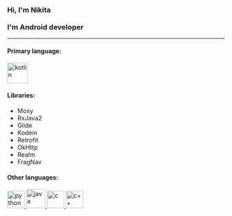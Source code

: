 <h3 align="left">
  <br>Hi, I'm Nikita<br>
  <br> I'm Android developer <br>
  <hr>
</h3> 
<h4 align="left">Primary language:</h4>
<p align="left">
    <a href="https://kotlinlang.org" target="_blank"> <img src="https://github.com/NikitaMirosha/NikitaMirosha/blob/main/icons/kotlin.svg" alt="kotlin" width="48" height="48"/> </a>
 <h4 align="left">Libraries:</h4>
 <ul>
  <li>Moxy</li>
  <li>RxJava2</li>
  <li>Glide</li>
  <li>Kodein</li>
  <li>Retrofit</li>
  <li>OkHttp</li>
  <li>Realm</li>
  <li>FragNav</li>
</ul>
 <h4 align="left">Other languages:</h4>
  <a href="https://docs.python.org/3/" target="_blank"> <img src="https://github.com/NikitaMirosha/NikitaMirosha/blob/main/icons/python.svg" alt="python" width="40" height="40"/> </a>
  <a href="https://docs.oracle.com/en/java/" target="_blank"> <img src="https://github.com/NikitaMirosha/NikitaMirosha/blob/main/icons/java.svg" alt="java" width="44" height="44"/> </a>
  <a href="https://devdocs.io/c/" target="_blank"> <img src="https://github.com/NikitaMirosha/NikitaMirosha/blob/main/icons/c.svg" alt="c" width="40" height="40"/> </a>
 <a href="https://devdocs.io/cpp/" target="_blank"> <img src="https://github.com/NikitaMirosha/NikitaMirosha/blob/main/icons/c%2B%2B.svg" alt="c++" width="40" height="40"/> </a>
 
